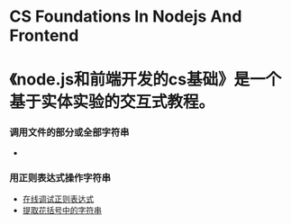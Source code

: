 # CS Foundations In Nodejs And Frontend
# 《node.js和前端开发的cs基础》是一个基于实体实验的交互式教程。

### 调用文件的部分或全部字符串

- [](/chapters/.md)

### 用正则表达式操作字符串

- [在线调试正则表达式](/chapters/用正则表达式操作字符串/在线调试正则表达式.md)
- [提取花括号中的字符串](/chapters/用正则表达式操作字符串/提取花括号中的字符串.md)
